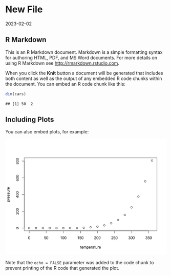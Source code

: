 New File
================
2023-02-02

## R Markdown

This is an R Markdown document. Markdown is a simple formatting syntax
for authoring HTML, PDF, and MS Word documents. For more details on
using R Markdown see <http://rmarkdown.rstudio.com>.

When you click the **Knit** button a document will be generated that
includes both content as well as the output of any embedded R code
chunks within the document. You can embed an R code chunk like this:

``` r
dim(cars)
```

    ## [1] 50  2

## Including Plots

You can also embed plots, for example:

![](New_Collab_File_lec3_files/figure-gfm/pressure-1.png)<!-- -->

Note that the `echo = FALSE` parameter was added to the code chunk to
prevent printing of the R code that generated the plot.
